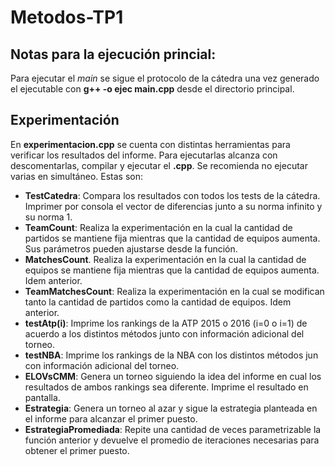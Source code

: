# Metodos-TP1

## Notas para la ejecución princial:

Para ejecutar el _main_ se sigue el protocolo de la cátedra una vez generado el ejecutable con **g++ -o ejec main.cpp** desde el directorio principal. 

## Experimentación

En **experimentacion.cpp** se cuenta con distintas herramientas para verificar los resultados del informe. Para ejecutarlas alcanza con descomentarlas, compilar y ejecutar el **.cpp**. Se recomienda no ejecutar varias en simultáneo. Estas son:

* **TestCatedra**: Compara los resultados con todos los tests de la cátedra. Imprimer por consola el vector de diferencias junto a su norma infinito y su norma 1.
* **TeamCount**: Realiza la experimentación en la cual la cantidad de partidos se mantiene fija mientras que la cantidad de equipos aumenta. Sus parámetros pueden ajustarse desde la función.
* **MatchesCount**. Realiza la experimentación en la cual la cantidad de equipos se mantiene fija mientras que la cantidad de equipos aumenta. Idem anterior.
* **TeamMatchesCount**: Realiza la experimentación en la cual se modifican tanto la cantidad de partidos como la cantidad de equipos. Idem anterior.
* **testAtp(i)**: Imprime los rankings de la ATP 2015 o 2016 (i=0 o i=1) de acuerdo a los distintos métodos junto con información adicional del torneo.
* **testNBA**: Imprime los rankings de la NBA con los distintos métodos jun con información adicional del torneo.
* **ELOVsCMM**: Genera un torneo siguiendo la idea del informe en cual los resultados de ambos rankings sea diferente. Imprime el resultado en pantalla.
* **Estrategia**: Genera un torneo al azar y sigue la estrategia planteada en el informe para alcanzar el primer puesto.
* **EstrategiaPromediada**: Repite una cantidad de veces parametrizable la función anterior y devuelve el promedio de iteraciones necesarias para obtener el primer puesto.



